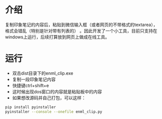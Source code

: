 # 介绍
复制印象笔记的内容后，粘贴到微信输入框（或者网页的不带格式的textarea），格式会错乱（特别是针对带有列表的）
。因此开发了一个小工具，目前只支持在windows上运行，后续打算放到网页上做成在线工具。
# 运行
* 双击dist目录下的enml_clip.exe
* 复制一段印象笔记内容
* 快捷键ctrl+shift+e
* 这时候出现dos窗口的内容就是粘贴板中的内容
* 如果想改源码并自己打包，可以这样：
```bash
pip install pyinstaller
pyinstaller --console --onefile enml_clip.py
```
